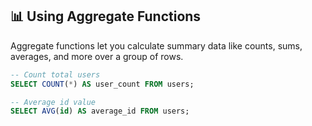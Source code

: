 ## 📊 Using Aggregate Functions

Aggregate functions let you calculate summary data like counts, sums, averages, and more over a group of rows.

```sql
-- Count total users
SELECT COUNT(*) AS user_count FROM users;

-- Average id value
SELECT AVG(id) AS average_id FROM users;
```
